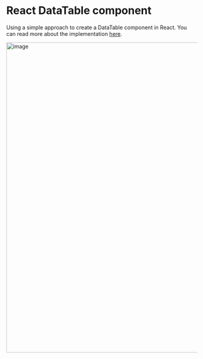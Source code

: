 # React DataTable component

Using a simple approach to create a DataTable component in React. You can read more about the implementation [here](https://medium.com/@stojanovic.nemanja71/use-simple-approach-to-create-data-table-in-react-f17c023d2ea2).

<img width="817" alt="image" src="https://github.com/nemanjastojanovicc/ReactDataTable/assets/49910899/465a619d-aa97-4c87-9ee5-d9392fb3f233">
